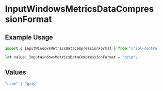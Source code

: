 # InputWindowsMetricsDataCompressionFormat

## Example Usage

```typescript
import { InputWindowsMetricsDataCompressionFormat } from "cribl-control-plane/models";

let value: InputWindowsMetricsDataCompressionFormat = "gzip";
```

## Values

```typescript
"none" | "gzip"
```